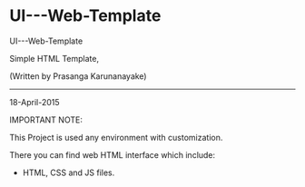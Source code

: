 # UI---Web-Template
UI---Web-Template

Simple HTML Template,

(Written by Prasanga Karunanayake)

------------------------------------------------------------------------
18-April-2015

IMPORTANT NOTE:

This Project is used any environment with customization.

There you can find web HTML interface which include:

- HTML, CSS and JS files. 
